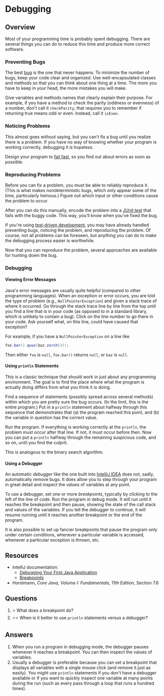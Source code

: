 # Debugging
## Overview

Most of your programming time is probably spent debugging. There are several things you can do to reduce this time and produce more correct software.

### Preventing Bugs

The best [bug](https://codingblonde.com/2015-08-computer-bug-real-insect/) is the one that never happens. To minimize the number of bugs, keep your code clear and organized. Use well-encapsulated classes and methods so that you can think about one thing at a time. The more you have to keep in your head, the more mistakes you will make.

Give variables and methods names that clearly explain their purpose. For example, if you have a method to check the parity (oddness or evenness) of a number, don't call it `checkParity`; that requires you to remember if returning true means odd or even. Instead, call it `isEven`.

### Noticing Problems

This almost goes without saying, but you can't fix a bug until you realize there is a problem. If you have no way of knowing whether your program is working correctly, debugging it is hopeless.

Design your program to [fail fast](https://en.wikipedia.org/wiki/Fail-fast), so you find out about errors as soon as possible.

### Reproducing Problems

Before you can fix a problem, you must be able to reliably reproduce it. (This is what makes nondeterministic bugs, which only appear some of the time, particularly heinous.) Figure out which input or other conditions cause the problem to occur.

After you can do this manually, encode the problem into a [JUnit test](testing.md#junit) that fails with the buggy code. This way, you'll know when you've fixed the bug.

If you're using [test-driven development](testing.md#test-driven-development), you may have already handled preventing bugs, noticing the problem, and reproducing the problem. Of course, not all problems can be foreseen, but anything you can do to make the debugging process easier is worthwhile.

Now that you can reproduce the problem, several approaches are available for hunting down the bug.
### Debugging
#### Viewing Error Messages
Java's error messages are usually quite helpful (compared to other programming languages). When an exception or error occurs, you are told the type of problem (e.g., `NullPointerException`) and given a stack trace of where it occurred. Go through the stack trace line by line from the top until you find a line that is in your code (as opposed to in a standard library, which is unlikely to contain a bug). Click on the line number to go there in your code. Ask yourself what, on this line, could have caused that exception?

For example, if you have a `NullPointerException` on a line like

```java
foo.bar().quux(baz.zorch(3));
```

Then either `foo` is `null`, `foo.bar()` returns `null`, or `baz` is `null`.
#### Using `println` Statements
This is a classic technique that should work in just about any programming environment. The goal is to find the place where what the program is actually doing differs from what you think it is doing.

Find a sequence of statements (possibly spread across several methods) within which you are pretty sure the bug occurs. (In the limit, this is the entire program.) Put in a `println` statement about halfway through this sequence that demonstrates that (a) the program reached this point, and (b) the variable in question has the correct value.

Run the program. If everything is working correctly at the `println`, the problem must occur after that line. If not, it must occur before then. Now you can put a `println` halfway through the remaining suspicious code, and so on, until you find the culprit.

This is analogous to the binary search algorithm.
#### Using a Debugger

An automatic *debugger* like the one built into [IntelliJ IDEA](../development_tools/intellij_idea.md) does not, sadly, automatically remove bugs. It does allow you to step through your program in great detail and inspect the values of variables at any point.

To use a debugger, set one or more *breakpoints*, typically by clicking to the left of the line of code. Run the program in debug mode. It will run until it reaches the breakpoint and then pause, showing the state of the call stack and values of the variables. If you tell the debugger to continue, it will resume running until it reaches another breakpoint or the end of the program.

It is also possible to set up fancier breakpoints that pause the program only under certain conditions, whenever a particular variable is accessed, whenever a particular exception is thrown, etc.

## Resources
- IntelliJ documentation:
    - [Debugging Your First Java Application](https://www.jetbrains.com/help/idea/debugging-your-first-java-application.html)
    - [Breakpoints](https://www.jetbrains.com/help/idea/using-breakpoints.html)
- Horstmann, *Core Java, Volume I: Fundamentals, 11th Edition*, Section 7.6
## Questions
1. :star: What does a breakpoint do?
1. :star::star: When is it better to use `println` statements versus a debugger?
## Answers
1. When you run a program in debugging mode, the debugger pauses whenever it reaches a breakpoint. You can then inspect the values of variables.
1. Usually a debugger is preferable because you can set a breakpoint that displays all variables with a single mouse click (and remove it just as easily). You might use `println` statements if you don't have a debugger available or if you want to quickly inspect one variable at many points during the run (such as every pass through a loop that runs a hundred times).
